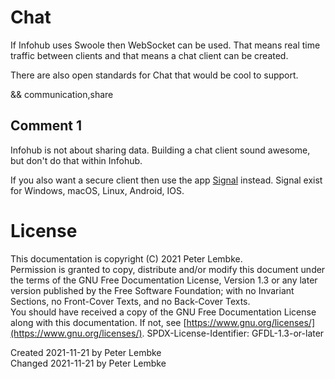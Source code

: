 # Chat
If Infohub uses Swoole then WebSocket can be used. That means real time traffic between clients and that means a chat client can be created.

There are also open standards for Chat that would be cool to support.

&& communication,share

## Comment 1
Infohub is not about sharing data.
Building a chat client sound awesome, but don't do that within Infohub.

If you also want a secure client then use the app [Signal](https://signal.org/) instead.
Signal exist for Windows, macOS, Linux, Android, IOS.

# License
This documentation is copyright (C) 2021 Peter Lembke.  
Permission is granted to copy, distribute and/or modify this document under the terms of the GNU Free Documentation License, Version 1.3 or any later version published by the Free Software Foundation; with no Invariant Sections, no Front-Cover Texts, and no Back-Cover Texts.  
You should have received a copy of the GNU Free Documentation License along with this documentation. If not, see [https://www.gnu.org/licenses/](https://www.gnu.org/licenses/).  SPDX-License-Identifier: GFDL-1.3-or-later

Created 2021-11-21 by Peter Lembke  
Changed 2021-11-21 by Peter Lembke  
